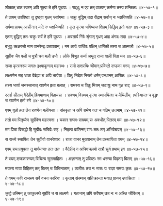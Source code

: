 शोकात् भ्रष्ट स्वरम् अपि श्रुत्वा ते हरि यूथपाः ।
श्रद्दधुः न एव तत् वाक्यम् कर्मणा तस्य शन्किताः ॥४-५७-१॥

ते प्रायम् उपविष्टाः तु दृष्ट्वा गृध्रम् प्लवंगमाः ।
चक्रुः बुद्धिम् तदा रौद्राम् सर्वान् नः भक्षयिष्यति ॥४-५७-२॥

सर्वथा प्रायम् आसीनान् यदि नः भक्षयिष्यति ।
कृत कृत्या भविष्यामः क्षिप्रम् सिद्धिम् इतो गताः ॥४-५७-३॥

एताम् बुद्धिम् ततः चक्रुः सर्वे ते हरि यूथपाः ।
अवतार्य गिरेः शृंगात् गृध्रम् आह अंगदः तदा ॥४-५७-४॥

बभूवुः ऋक्षरजो नाम वानरेन्द्रः प्रतापवान् ।
मम आर्यः पार्थिवः पक्षिन् धार्मिकौ तस्य च आत्मजौ ॥४-५७-५॥

सुग्रीवः चैव वली च पुत्रौ घन बलौ उभौ ।
लोके विश्रुत कर्मा अभूत् राजा वाली पिता मम ॥४-५७-६॥

राजा कृत्स्नस्य जगतः इक्ष्वाकूणाम् महारथः ।
रामो दाशरथिः श्रीमान् प्रविष्टो दण्डका वनम् ॥४-५७-७॥

लक्ष्मणेन सह भ्रात्रा वैदेह्या च अपि भार्यया ।
पितुः निदेश निरतो धर्मम् पन्थानम् आश्रितः ॥४-५७-८॥

तस्य भार्या जनस्थानात् रावणेन हृता बलात् ।
रामस्य च पितुः मित्रम् जटायुः नाम गृध्र राट् ॥४-५७-९॥

ददर्श सीताम् वैदेहीम् ह्रियमाणाम् विहायसा ।
रावणम् विरथम् कृत्वा स्थापयित्वा च मैथिलीम् ।परिश्रान्तः च वृद्धः च रावणेन हतो रणे ॥४-५७-१०॥

एवम् गृध्रो हतः तेन रावणेन बलीयसा ।
संस्कृतः च अपि रामेण गतः च गतिम् उत्तमाम् ॥४-५७-११॥

ततो मम पितृव्येण सुग्रीवेण महात्मना ।
चकार राघवः सख्यम् सः अवधीत् पितरम् मम ॥४-५७-१२॥

मम पित्रा विरुद्धो हि सुग्रीवः सचिवैः सह ।
निहत्य वालिनम् रामः ततः तम् अभिषेचयत् ॥४-५७-१३॥

स राज्ये स्थापितः तेन सुग्रीवो वानरेश्वरः ।
राजा वानर मुख्यानाम् तेन प्रस्थापिता वयम् ॥४-५७-१४॥

एवम् राम प्रयुक्ताः तु मार्गमाणाः ततः ततः ।
वैदेहीम् न अधिगच्छामो रात्रौ सूर्य प्रभाम् इव ॥४-५७-१५॥

ते वयम् दण्दकारण्यम् विचित्य सुसमाहिताः ।
अज्ञानात् तु प्रविष्टाः स्म धरण्या विवृतम् बिलम् ॥४-५७-१६॥

मयस्य माया विहितम् तत् बिलम् च विचिन्वताम् ।
व्यतीतः तत्र नः मासः यः राज्ञा समयः कृतः ॥४-५७-१७॥

ते वयम् कपि राजस्य सर्वे वचन कारिणः ।
कृताम् संस्थाम् अतिक्रान्ता भयात् प्रायम् उपासिताः ॥४-५७-१८॥

क्रुद्धे तस्मिन् तु काकुत्स्थे सुग्रीवे च स लक्ष्मणे ।
गतानाम् अपि सर्वेषाम् तत्र नः न अस्ति जीवितम् ॥४-५७-१९॥


